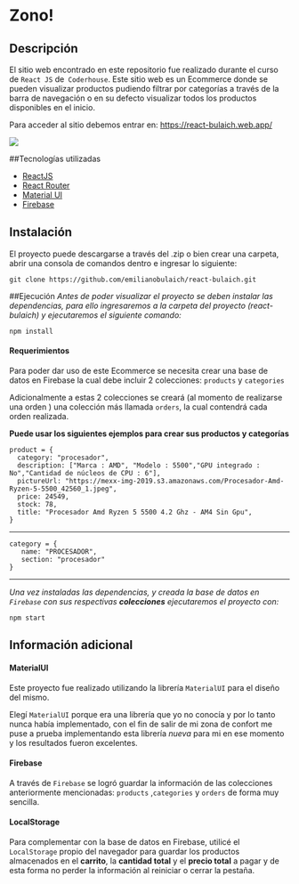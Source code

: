 # Zono!

## Descripción

El sitio web encontrado en este repositorio fue realizado durante el curso de `React JS` de` Coderhouse`.
Este sitio web es un Ecommerce donde se pueden visualizar productos pudiendo filtrar por categorías a través de la barra de navegación o en su defecto visualizar todos los productos disponibles en el inicio.

Para acceder al sitio debemos entrar en: https://react-bulaich.web.app/

![](public/Zono.gif)


##Tecnologías utilizadas

- [ReactJS](https://es.reactjs.org/)
- [React Router](https://reactrouter.com/)
- [Material UI](https://mui.com/)
- [Firebase](https://firebase.google.com/)

## Instalación

El proyecto puede descargarse a través del .zip o bien crear una carpeta, abrir una consola de comandos dentro e ingresar lo siguiente:

    git clone https://github.com/emilianobulaich/react-bulaich.git

##Ejecución
_Antes de poder visualizar el proyecto se deben instalar las dependencias, para ello ingresaremos a la carpeta del proyecto (react-bulaich) y ejecutaremos el siguiente comando:_

    npm install

#### Requerimientos

Para poder dar uso de este Ecommerce se necesita crear una base de datos en Firebase la cual debe incluir 2 colecciones: `products` y `categories`

Adicionalmente a estas 2 colecciones se creará (al momento de realizarse una orden ) una colección más llamada `orders`, la cual contendrá cada orden realizada.

**Puede usar los siguientes ejemplos para crear sus productos y categorías**

    product = {
      category: "procesador",
      description: ["Marca : AMD", "Modelo : 5500","GPU integrado : No","Cantidad de núcleos de CPU : 6"],
      pictureUrl: "https://mexx-img-2019.s3.amazonaws.com/Procesador-Amd-Ryzen-5-5500_42560_1.jpeg",
      price: 24549,
      stock: 78,
      title: "Procesador Amd Ryzen 5 5500 4.2 Ghz - AM4 Sin Gpu",
    }

---

    category = {
       name: "PROCESADOR",
       section: "procesador"
    }

---

_Una vez instaladas las dependencias, y creada la base de datos en `Firebase` con sus respectivas **colecciones** ejecutaremos el proyecto con:_

    npm start

## Información adicional

#### MaterialUI

Este proyecto fue realizado utilizando la librería `MaterialUI` para el diseño del mismo.

Elegí `MaterialUI` porque era una librería que yo no conocía y por lo tanto nunca había implementado, con el fin de salir de mi zona de confort me puse a prueba implementando esta librería _nueva_ para mi en ese momento y los resultados fueron excelentes.

#### Firebase

A través de `Firebase` se logró guardar la información de las colecciones anteriormente mencionadas:
`products` ,`categories` y `orders` de forma muy sencilla.

#### LocalStorage

Para complementar con la base de datos en Firebase, utilicé el `LocalStorage` propio del navegador para guardar los productos almacenados en el **carrito**, la **cantidad total** y el **precio total** a pagar y de esta forma no perder la información al reiniciar o cerrar la pestaña.
